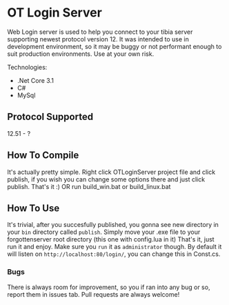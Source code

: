 # OT Login Server

Web Login server is used to help you connect to your tibia server supporting newest protocol version 12.
It was intended to use in development environment, so it may be buggy or not performant enough to suit production environments. Use at your own risk.

Technologies:
  - .Net Core 3.1
  - C#
  - MySql

## Protocol Supported
12.51 - ?

## How To Compile
It's actually pretty simple.
Right click OTLoginServer project file and click publish, if you wish you can change some options there and just click publish.
That's it :)
OR
run build_win.bat or build_linux.bat

## How To Use
It's trivial, after you succesfully published, you gonna see new directory in your `bin` directory called `publish`.
Simply move your .exe file to your forgottenserver root directory (this one with config.lua in it)
That's it, just run it and enjoy. Make sure you `run` it as `administrator` though.
By default it will listen on `http://localhost:80/login/`, you can change this in Const.cs.

### Bugs
There is always room for improvement, so you if ran into any bug or so, report them in issues tab.
Pull requests are always welcome!
